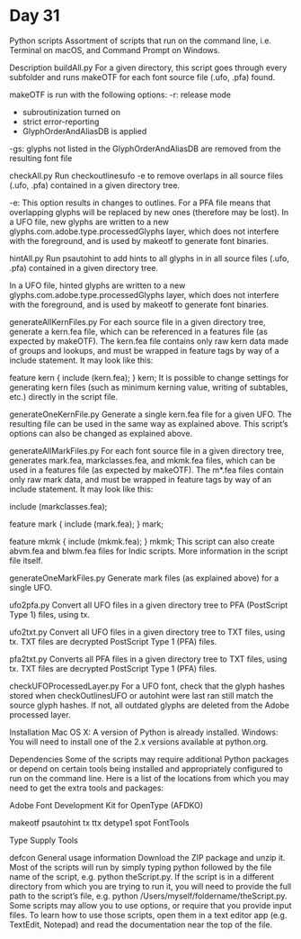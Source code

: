 # Day 31
Python scripts
Assortment of scripts that run on the command line, i.e. Terminal on macOS, and Command Prompt on Windows.

Description
buildAll.py
For a given directory, this script goes through every subfolder and runs makeOTF for each font source file (.ufo, .pfa) found.

makeOTF is run with the following options:
-r: release mode
* subroutinization turned on
* strict error-reporting
* GlyphOrderAndAliasDB is applied

-gs: glyphs not listed in the GlyphOrderAndAliasDB are removed from the resulting font file

checkAll.py
Run checkoutlinesufo -e to remove overlaps in all source files (.ufo, .pfa) contained in a given directory tree.

-e: This option results in changes to outlines. For a PFA file means that overlapping glyphs will be replaced by new ones (therefore may be lost). In a UFO file, new glyphs are written to a new glyphs.com.adobe.type.processedGlyphs layer, which does not interfere with the foreground, and is used by makeotf to generate font binaries.

hintAll.py
Run psautohint to add hints to all glyphs in in all source files (.ufo, .pfa) contained in a given directory tree.

In a UFO file, hinted glyphs are written to a new glyphs.com.adobe.type.processedGlyphs layer, which does not interfere with the foreground, and is used by makeotf to generate font binaries.

generateAllKernFiles.py
For each source file in a given directory tree, generate a kern.fea file, which can be referenced in a features file (as expected by makeOTF).
The kern.fea file contains only raw kern data made of groups and lookups, and must be wrapped in feature tags by way of a include statement.
It may look like this:

feature kern {
    include (kern.fea);
} kern;
It is possible to change settings for generating kern files (such as minimum kerning value, writing of subtables, etc.) directly in the script file.

generateOneKernFile.py
Generate a single kern.fea file for a given UFO. The resulting file can be used in the same way as explained above. This script’s options can also be changed as explained above.

generateAllMarkFiles.py
For each font source file in a given directory tree, generates mark.fea, markclasses.fea, and mkmk.fea files, which can be used in a features file (as expected by makeOTF).
The m*.fea files contain only raw mark data, and must be wrapped in feature tags by way of an include statement. It may look like this:

include (markclasses.fea);

feature mark {
    include (mark.fea);
} mark;

feature mkmk {
    include (mkmk.fea);
} mkmk;
This script can also create abvm.fea and blwm.fea files for Indic scripts. More information in the script file itself.

generateOneMarkFiles.py
Generate mark files (as explained above) for a single UFO.

ufo2pfa.py
Convert all UFO files in a given directory tree to PFA (PostScript Type 1) files, using tx.

ufo2txt.py
Convert all UFO files in a given directory tree to TXT files, using tx.
TXT files are decrypted PostScript Type 1 (PFA) files.

pfa2txt.py
Converts all PFA files in a given directory tree to TXT files, using tx.
TXT files are decrypted PostScript Type 1 (PFA) files.

checkUFOProcessedLayer.py
For a UFO font, check that the glyph hashes stored when checkOutlinesUFO or autohint were last ran still match the source glyph hashes. If not, all outdated glyphs are deleted from the Adobe processed layer.

Installation
Mac OS X: A version of Python is already installed.
Windows: You will need to install one of the 2.x versions available at python.org.

Dependencies
Some of the scripts may require additional Python packages or depend on certain tools being installed and appropriately configured to run on the command line. Here is a list of the locations from which you may need to get the extra tools and packages:

Adobe Font Development Kit for OpenType (AFDKO)

makeotf
psautohint
tx
ttx
detype1
spot
FontTools

Type Supply Tools

defcon
General usage information
Download the ZIP package and unzip it.
Most of the scripts will run by simply typing python  followed by the file name of the script, e.g. python theScript.py.
If the script is in a different directory from which you are trying to run it, you will need to provide the full path to the script’s file, e.g. python /Users/myself/foldername/theScript.py.
Some scripts may allow you to use options, or require that you provide input files. To learn how to use those scripts, open them in a text editor app (e.g. TextEdit, Notepad) and read the documentation near the top of the file.